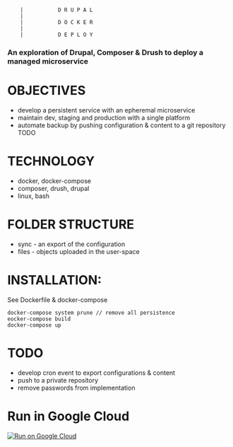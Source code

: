  ``` 
      
     |           D R U P A L 
     |
     |           D O C K E R 
     |
     |           D E P L O Y 

```

### An exploration of Drupal, Composer & Drush to deploy a managed microservice 

# OBJECTIVES 
* develop a persistent service with an epheremal microservice 
* maintain dev, staging and production with a single platform 
* automate backup by pushing configuration & content to a git repository TODO 

# TECHNOLOGY
* docker, docker-compose
* composer, drush, drupal
* linux, bash 

# FOLDER STRUCTURE
* sync - an export of the configuration 
* files - objects uploaded in the user-space

# INSTALLATION:

See Dockerfile & docker-compose
```
docker-compose system prune // remove all persistence 
eocker-compose build
docker-compose up
```

# TODO
* develop cron event to export configurations & content
* push to a private repository
* remove passwords from implementation

# Run in Google Cloud

[![Run on Google Cloud](https://deploy.cloud.run/button.svg)](https://deploy.cloud.run)
